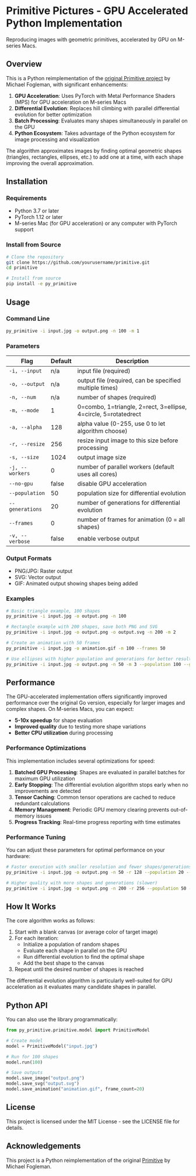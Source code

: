 # Primitive Pictures - GPU Accelerated Python Implementation

Reproducing images with geometric primitives, accelerated by GPU on M-series Macs.

## Overview

This is a Python reimplementation of the [original Primitive project](https://github.com/fogleman/primitive) by Michael Fogleman, with significant enhancements:

1. **GPU Acceleration**: Uses PyTorch with Metal Performance Shaders (MPS) for GPU acceleration on M-series Macs
2. **Differential Evolution**: Replaces hill climbing with parallel differential evolution for better optimization
3. **Batch Processing**: Evaluates many shapes simultaneously in parallel on the GPU
4. **Python Ecosystem**: Takes advantage of the Python ecosystem for image processing and visualization

The algorithm approximates images by finding optimal geometric shapes (triangles, rectangles, ellipses, etc.) to add one at a time, with each shape improving the overall approximation.

## Installation

### Requirements

- Python 3.7 or later
- PyTorch 1.12 or later
- M-series Mac (for GPU acceleration) or any computer with PyTorch support

### Install from Source

```bash
# Clone the repository
git clone https://github.com/yourusername/primitive.git
cd primitive

# Install from source
pip install -e py_primitive
```

## Usage

### Command Line

```bash
py_primitive -i input.jpg -o output.png -n 100 -m 1
```

### Parameters

| Flag | Default | Description |
| --- | --- | --- |
| `-i, --input` | n/a | input file (required) |
| `-o, --output` | n/a | output file (required, can be specified multiple times) |
| `-n, --num` | n/a | number of shapes (required) |
| `-m, --mode` | 1 | 0=combo, 1=triangle, 2=rect, 3=ellipse, 4=circle, 5=rotatedrect |
| `-a, --alpha` | 128 | alpha value (0-255, use 0 to let algorithm choose) |
| `-r, --resize` | 256 | resize input image to this size before processing |
| `-s, --size` | 1024 | output image size |
| `-j, --workers` | 0 | number of parallel workers (default uses all cores) |
| `--no-gpu` | false | disable GPU acceleration |
| `--population` | 50 | population size for differential evolution |
| `--generations` | 20 | number of generations for differential evolution |
| `--frames` | 0 | number of frames for animation (0 = all shapes) |
| `-v, --verbose` | false | enable verbose output |

### Output Formats

- PNG/JPG: Raster output
- SVG: Vector output
- GIF: Animated output showing shapes being added

### Examples

```bash
# Basic triangle example, 100 shapes
py_primitive -i input.jpg -o output.png -n 100

# Rectangle example with 200 shapes, save both PNG and SVG
py_primitive -i input.jpg -o output.png -o output.svg -n 200 -m 2

# Create an animation with 50 frames
py_primitive -i input.jpg -o animation.gif -n 100 --frames 50

# Use ellipses with higher population and generations for better results
py_primitive -i input.jpg -o output.png -n 50 -m 3 --population 100 --generations 30
```

## Performance

The GPU-accelerated implementation offers significantly improved performance over the original Go version, especially for larger images and complex shapes. On M-series Macs, you can expect:

- **5-10x speedup** for shape evaluation
- **Improved quality** due to testing more shape variations
- **Better CPU utilization** during processing

### Performance Optimizations

This implementation includes several optimizations for speed:

1. **Batched GPU Processing**: Shapes are evaluated in parallel batches for maximum GPU utilization
2. **Early Stopping**: The differential evolution algorithm stops early when no improvements are detected
3. **Tensor Caching**: Common tensor operations are cached to reduce redundant calculations
4. **Memory Management**: Periodic GPU memory clearing prevents out-of-memory issues
5. **Progress Tracking**: Real-time progress reporting with time estimates

### Performance Tuning

You can adjust these parameters for optimal performance on your hardware:

```bash
# Faster execution with smaller resolution and fewer shapes/generations
py_primitive -i input.jpg -o output.png -n 50 -r 128 --population 20 --generations 5

# Higher quality with more shapes and generations (slower)
py_primitive -i input.jpg -o output.png -n 200 -r 256 --population 50 --generations 20
```

## How It Works

The core algorithm works as follows:

1. Start with a blank canvas (or average color of target image)
2. For each iteration:
   - Initialize a population of random shapes
   - Evaluate each shape in parallel on the GPU
   - Run differential evolution to find the optimal shape
   - Add the best shape to the canvas
3. Repeat until the desired number of shapes is reached

The differential evolution algorithm is particularly well-suited for GPU acceleration as it evaluates many candidate shapes in parallel.

## Python API

You can also use the library programmatically:

```python
from py_primitive.primitive.model import PrimitiveModel

# Create model
model = PrimitiveModel("input.jpg")

# Run for 100 shapes
model.run(100)

# Save outputs
model.save_image("output.png")
model.save_svg("output.svg")
model.save_animation("animation.gif", frame_count=20)
```

## License

This project is licensed under the MIT License - see the LICENSE file for details.

## Acknowledgements

This project is a Python reimplementation of the original [Primitive](https://github.com/fogleman/primitive) by Michael Fogleman. 